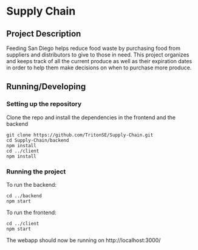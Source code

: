 # **Supply Chain**

## Project Description
Feeding San Diego helps reduce food waste by purchasing food from suppliers and distributors to give to those in need. This project organizes and keeps track of all the current produce as well as their expiration dates in order to help them make decisions on when to purchase more produce.

## Running/Developing
### Setting up the repository
Clone the repo and install the dependencies in the frontend and the backend
```
git clone https://github.com/TritonSE/Supply-Chain.git
cd Supply-Chain/backend
npm install
cd ../client
npm install
```

### Running the project

To run the backend:
```
cd ../backend 
npm start
```

To run the frontend:
```
cd ../client
npm start
```
The webapp should now be running on http://localhost:3000/




